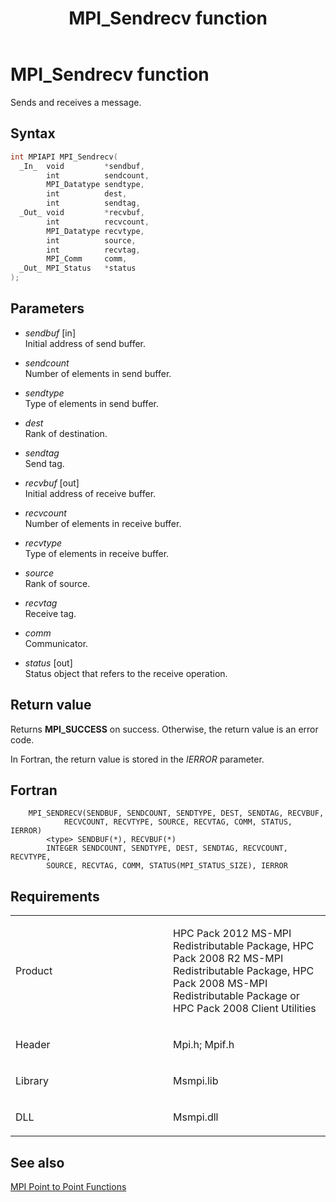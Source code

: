 ﻿---
title: MPI_Sendrecv function
TOCTitle: MPI_Sendrecv function
ms:assetid: a79b2c21-bbab-4aeb-b612-8f11796d1512
ms:mtpsurl: https://msdn.microsoft.com/en-us/library/Dn473468(v=VS.85)
ms:contentKeyID: 59361003
ms.date: 03/28/2018
mtps_version: v=VS.85
f1_keywords:
- MPI_SENDRECV
- mpif/MPI_Sendrecv
- mpi/MPI_SENDRECV
dev_langs:
- C++
- C
---

# MPI\_Sendrecv function

Sends and receives a message.

## Syntax

``` c++
int MPIAPI MPI_Sendrecv(
  _In_  void         *sendbuf,
        int          sendcount,
        MPI_Datatype sendtype,
        int          dest,
        int          sendtag,
  _Out_ void         *recvbuf,
        int          recvcount,
        MPI_Datatype recvtype,
        int          source,
        int          recvtag,
        MPI_Comm     comm,
  _Out_ MPI_Status   *status
);
```

## Parameters

  - *sendbuf* \[in\]  
    Initial address of send buffer.

  - *sendcount*  
    Number of elements in send buffer.

  - *sendtype*  
    Type of elements in send buffer.

  - *dest*  
    Rank of destination.

  - *sendtag*  
    Send tag.

  - *recvbuf* \[out\]  
    Initial address of receive buffer.

  - *recvcount*  
    Number of elements in receive buffer.

  - *recvtype*  
    Type of elements in receive buffer.

  - *source*  
    Rank of source.

  - *recvtag*  
    Receive tag.

  - *comm*  
    Communicator.

  - *status* \[out\]  
    Status object that refers to the receive operation.

## Return value

Returns **MPI\_SUCCESS** on success. Otherwise, the return value is an error code.

In Fortran, the return value is stored in the *IERROR* parameter.

## Fortran

``` FORTRAN
    MPI_SENDRECV(SENDBUF, SENDCOUNT, SENDTYPE, DEST, SENDTAG, RECVBUF,
            RECVCOUNT, RECVTYPE, SOURCE, RECVTAG, COMM, STATUS, IERROR)
        <type> SENDBUF(*), RECVBUF(*)
        INTEGER SENDCOUNT, SENDTYPE, DEST, SENDTAG, RECVCOUNT, RECVTYPE,
        SOURCE, RECVTAG, COMM, STATUS(MPI_STATUS_SIZE), IERROR
```

## Requirements

<table>
<colgroup>
<col style="width: 50%" />
<col style="width: 50%" />
</colgroup>
<tbody>
<tr class="odd">
<td><p>Product</p></td>
<td><p>HPC Pack 2012 MS-MPI Redistributable Package, HPC Pack 2008 R2 MS-MPI Redistributable Package, HPC Pack 2008 MS-MPI Redistributable Package or HPC Pack 2008 Client Utilities</p></td>
</tr>
<tr class="even">
<td><p>Header</p></td>
<td>Mpi.h;
Mpif.h</td>
</tr>
<tr class="odd">
<td><p>Library</p></td>
<td>Msmpi.lib</td>
</tr>
<tr class="even">
<td><p>DLL</p></td>
<td>Msmpi.dll</td>
</tr>
</tbody>
</table>


## See also

[MPI Point to Point Functions](mpi-point-to-point-functions.md)

